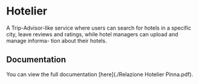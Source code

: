 # Hotelier

A Trip-Advisor-like service where users can search for hotels in a specific city,
leave reviews and ratings, while hotel managers can upload and manage informa-
tion about their hotels.

## Documentation

You can view the full documentation [here](./Relazione Hotelier Pinna.pdf).
